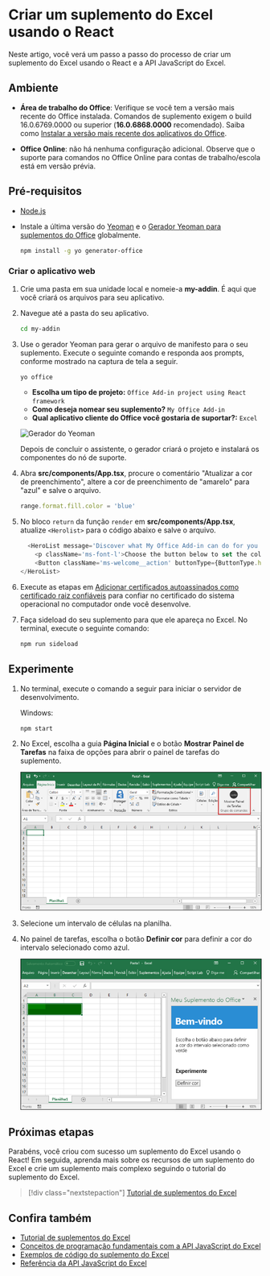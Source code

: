 # <a name="build-an-excel-add-in-using-react"></a>Criar um suplemento do Excel usando o React

Neste artigo, você verá um passo a passo do processo de criar um suplemento do Excel usando o React e a API JavaScript do Excel.

## <a name="environment"></a>Ambiente

- **Área de trabalho do Office**: Verifique se você tem a versão mais recente do Office instalada. Comandos de suplemento exigem o build 16.0.6769.0000 ou superior (**16.0.6868.0000** recomendado). Saiba como [Instalar a versão mais recente dos aplicativos do Office](http://aka.ms/latestoffice). 
 
- **Office Online**: não há nenhuma configuração adicional. Observe que o suporte para comandos no Office Online para contas de trabalho/escola está em versão prévia.

## <a name="prerequisites"></a>Pré-requisitos

- [Node.js](https://nodejs.org)

- Instale a última versão do [Yeoman](https://github.com/yeoman/yo) e o [Gerador Yeoman para suplementos do Office](https://github.com/OfficeDev/generator-office) globalmente.
    ```bash
    npm install -g yo generator-office
    ```

### <a name="create-the-web-app"></a>Criar o aplicativo web

1. Crie uma pasta em sua unidade local e nomeie-a **my-addin**. É aqui que você criará os arquivos para seu aplicativo.

2. Navegue até a pasta do seu aplicativo.

    ```bash
    cd my-addin
    ```

3. Use o gerador Yeoman para gerar o arquivo de manifesto para o seu suplemento. Execute o seguinte comando e responda aos prompts, conforme mostrado na captura de tela a seguir.

    ```bash
    yo office
    ```

    - **Escolha um tipo de projeto:** `Office Add-in project using React framework`
    - **Como deseja nomear seu suplemento?** `My Office Add-in`
    - **Qual aplicativo cliente do Office você gostaria de suportar?:** `Excel`

    ![Gerador do Yeoman](../images/yo-office-excel-react.png)
    
    Depois de concluir o assistente, o gerador criará o projeto e instalará os componentes do nó de suporte.

4.  Abra **src/components/App.tsx**, procure o comentário "Atualizar a cor de preenchimento", altere a cor de preenchimento de "amarelo" para "azul" e salve o arquivo. 

    ```js
    range.format.fill.color = 'blue'

    ```

5. No bloco `return` da função `render` em **src/components/App.tsx**, atualize `<Herolist>` para o código abaixo e salve o arquivo. 

    ```js
      <HeroList message='Discover what My Office Add-in can do for you today!' items={this.state.listItems}>
        <p className='ms-font-l'>Choose the button below to set the color of the selected range to blue. <b>Set color</b>.</p>
        <Button className='ms-welcome__action' buttonType={ButtonType.hero} iconProps={{ iconName: 'ChevronRight' }} onClick={this.click}>Run</Button>
    </HeroList>
    ```

6. Execute as etapas em [Adicionar certificados autoassinados como certificado raiz confiáveis](https://github.com/OfficeDev/generator-office/blob/master/src/docs/ssl.md) para confiar no certificado do sistema operacional no computador onde você desenvolve.

7. Faça sideload do seu suplemento para que ele apareça no Excel. No terminal, execute o seguinte comando: 
    
    ```bash
    npm run sideload
    ```

## <a name="try-it-out"></a>Experimente

1. No terminal, execute o comando a seguir para iniciar o servidor de desenvolvimento.

    Windows:
    ```bash
    npm start
    ```

2. No Excel, escolha a guia **Página Inicial** e o botão **Mostrar Painel de Tarefas** na faixa de opções para abrir o painel de tarefas do suplemento.

    ![Botão do suplemento do Excel](../images/excel-quickstart-addin-2b.png)

3. Selecione um intervalo de células na planilha.

4. No painel de tarefas, escolha o botão **Definir cor** para definir a cor do intervalo selecionado como azul.

    ![Suplemento do Excel](../images/excel-quickstart-addin-2c.png)

## <a name="next-steps"></a>Próximas etapas

Parabéns, você criou com sucesso um suplemento do Excel usando o React! Em seguida, aprenda mais sobre os recursos de um suplemento do Excel e crie um suplemento mais complexo seguindo o tutorial do suplemento do Excel.

> [!div class="nextstepaction"]
> [Tutorial de suplementos do Excel](../tutorials/excel-tutorial.yml)

## <a name="see-also"></a>Confira também

* [Tutorial de suplementos do Excel](../tutorials/excel-tutorial-create-table.md)
* [Conceitos de programação fundamentais com a API JavaScript do Excel](../excel/excel-add-ins-core-concepts.md)
* [Exemplos de código do suplemento do Excel](https://developer.microsoft.com/office/gallery/?filterBy=Samples,Excel)
* [Referência da API JavaScript do Excel](https://docs.microsoft.com/javascript/office/overview/excel-add-ins-reference-overview?view=office-js)
